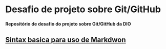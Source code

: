 # Desafio de projeto sobre Git/GitHub
#### Repositório de desafio do projeto sobre Git/GitHub da DIO

## [Sintax basica para uso de Markdwon](https://www.markdownguide.org/)
